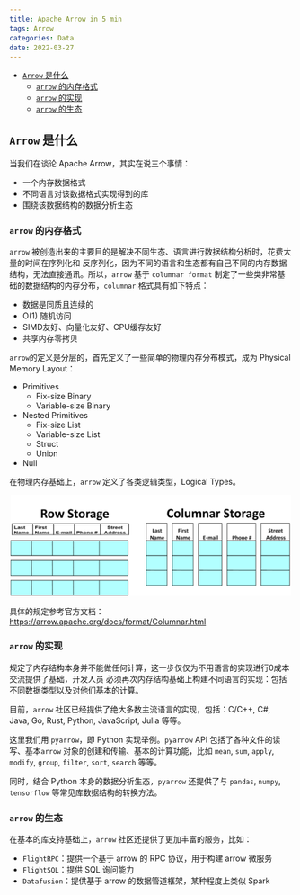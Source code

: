 ```yaml
---
title: Apache Arrow in 5 min
tags: Arrow
categories: Data
date: 2022-03-27
---
```


- [`Arrow` 是什么](#arrow-是什么)
  - [`arrow` 的内存格式](#arrow-的内存格式)
  - [`arrow` 的实现](#arrow-的实现)
  - [`arrow` 的生态](#arrow-的生态)

## `Arrow` 是什么

当我们在谈论 Apache Arrow，其实在说三个事情：

- 一个内存数据格式
- 不同语言对该数据格式实现得到的库
- 围绕该数据结构的数据分析生态

### `arrow` 的内存格式

`arrow` 被创造出来的主要目的是解决不同生态、语言进行数据结构分析时，花费大量的时间在序列化和
反序列化，因为不同的语言和生态都有自己不同的内存数据结构，无法直接通讯。所以，`arrow` 基于
`columnar format` 制定了一些类非常基础的数据结构的内存分布，`columnar` 格式具有如下特点：

- 数据是同质且连续的
- O(1) 随机访问
- SIMD友好、向量化友好、CPU缓存友好
- 共享内存零拷贝

`arrow`的定义是分层的，首先定义了一些简单的物理内存分布模式，成为 Physical Memory Layout：

- Primitives
  - Fix-size Binary
  - Variable-size Binary
- Nested Primitives
  - Fix-size List
  - Variable-size List
  - Struct
  - Union
- Null

在物理内存基础上，`arrow` 定义了各类逻辑类型，Logical Types。

<center>
<img src="https://raw.githubusercontent.com/wangzhe3224/pic_repo/master/images/20220327134326.png" width="500">
</center>

具体的规定参考官方文档：<https://arrow.apache.org/docs/format/Columnar.html>

### `arrow` 的实现

规定了内存结构本身并不能做任何计算，这一步仅仅为不用语言的实现进行0成本交流提供了基础，开发人员
必须再次内存结构基础上构建不同语言的实现：包括不同数据类型以及对他们基本的计算。

目前，`arrow` 社区已经提供了绝大多数主流语言的实现，包括：C/C++, C#, Java, Go, Rust, Python,
JavaScript, Julia 等等。

这里我们用 `pyarrow`，即 Python 实现举例。`pyarrow` API 包括了各种文件的读写、基本`arrow`
对象的创建和传输、基本的计算功能，比如 `mean`, `sum`, `apply`, `modify`, `group`, `filter`,
`sort`, `search` 等等。

同时，结合 Python 本身的数据分析生态，`pyarrow` 还提供了与 `pandas`, `numpy`, `tensorflow` 
等常见库数据结构的转换方法。

### `arrow` 的生态

在基本的库支持基础上，`arrow` 社区还提供了更加丰富的服务，比如：

- `FlightRPC`：提供一个基于 arrow 的 RPC 协议，用于构建 arrow 微服务
- `FlightSQL`：提供 SQL 询问能力
- `Datafusion`：提供基于 arrow 的数据管道框架，某种程度上类似 Spark
